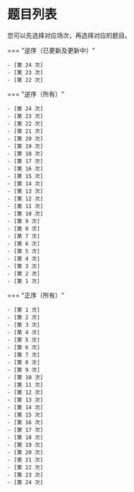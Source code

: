 # 题目列表

您可以先选择对应场次，再选择对应的题目。

=== "逆序（已更新及更新中）"

    - [第 24 次]
    - [第 23 次]
    - [第 22 次]

=== "逆序（所有）"

    - [第 24 次]
    - [第 23 次]
    - [第 22 次]
    - [第 21 次]
    - [第 20 次]
    - [第 19 次]
    - [第 18 次]
    - [第 17 次]
    - [第 16 次]
    - [第 15 次]
    - [第 14 次]
    - [第 13 次]
    - [第 12 次]
    - [第 11 次]
    - [第 10 次]
    - [第 9 次]
    - [第 8 次]
    - [第 7 次]
    - [第 6 次]
    - [第 5 次]
    - [第 4 次]
    - [第 3 次]
    - [第 2 次]
    - [第 1 次]
    
=== "正序（所有）"

    - [第 1 次]
    - [第 2 次]
    - [第 3 次]
    - [第 4 次]
    - [第 5 次]
    - [第 6 次]
    - [第 7 次]
    - [第 8 次]
    - [第 9 次]
    - [第 10 次]
    - [第 11 次]
    - [第 12 次]
    - [第 13 次]
    - [第 14 次]
    - [第 15 次]
    - [第 16 次]
    - [第 17 次]
    - [第 18 次]
    - [第 19 次]
    - [第 20 次]
    - [第 21 次]
    - [第 22 次]
    - [第 23 次]
    - [第 24 次]


[第 1 次]: 1/index.md
[第 2 次]: 2/index.md
[第 3 次]: 3/index.md
[第 4 次]: 4/index.md
[第 5 次]: 5/index.md
[第 6 次]: 6/index.md
[第 7 次]: 7/index.md
[第 8 次]: 8/index.md
[第 9 次]: 9/index.md
[第 10 次]: 10/index.md
[第 11 次]: 11/index.md
[第 12 次]: 12/index.md
[第 13 次]: 13/index.md
[第 14 次]: 14/index.md
[第 15 次]: 15/index.md
[第 16 次]: 16/index.md
[第 17 次]: 17/index.md
[第 18 次]: 18/index.md
[第 19 次]: 19/index.md
[第 20 次]: 20/index.md
[第 21 次]: 21/index.md
[第 22 次]: 22/index.md
[第 23 次]: 23/index.md
[第 24 次]: 24/index.md